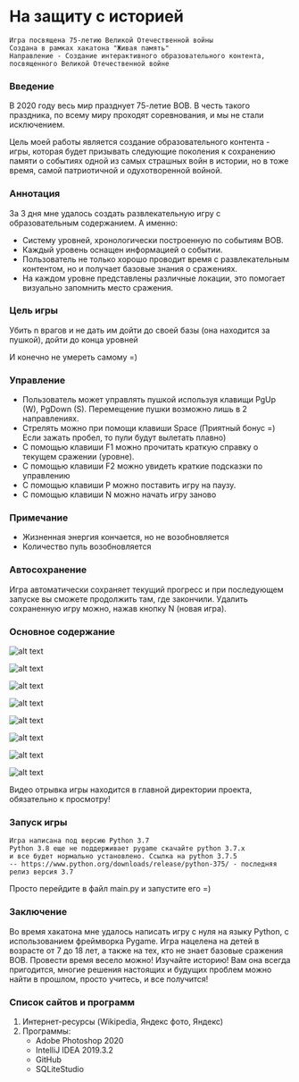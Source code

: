 # На защиту с историей
    Игра посвящена 75-летию Великой Отечественной войны
    Создана в рамках хакатона "Живая память"
    Направление - Создание интерактивного образовательного контента,
    посвященного Великой Отечественной войне

### Введение
В 2020 году весь мир празднует 75-летие ВОВ. В честь такого праздника, по всему миру проходят соревнования, и мы не стали исключением.
 
 Цель моей работы является создание образовательного контента - игры, которая будет призывать следующие поколения к сохранению памяти о событиях одной из самых страшных войн в истории, но в тоже время, самой патриотичной  и одухотворенной войной.

### Аннотация
За 3 дня мне удалось создать развлекательную игру с образовательным содержанием. А именно:
+ Систему уровней, хронологически построенную по событиям ВОВ.
+ Каждый уровень оснащен информацией о событии.
+ Пользователь не только хорошо проводит время с развлекательным контентом, но и получает базовые знания о сражениях.
+ На каждом уровне представлены различные локации, это помогает визуально запомнить место сражения.

### Цель игры
Убить n врагов и не дать им дойти до своей базы (она находится за пушкой), дойти до конца уровней 

И конечно не умереть самому =)
### Управление
- Пользователь может управлять пушкой используя клавищи PgUp (W), PgDown (S). Перемещение пушки возможно лишь в 2 направлениях.
- Стрелять можно при помощи клавиши Space (Приятный бонус =) Если зажать пробел, то пули будут вылетать плавно)
- С помощью клавиши F1 можно прочитать краткую справку о текущем сражении (уровне).
- С помощью клавиши F2 можно увидеть краткие подсказки по управлению
- C помощью клавиши P можно поставить игру на паузу.
- С помощью клавиши N можно начать игру заново

### Примечание
+ Жизненная энергия кончается, но не возобновляется
+ Количество пуль возобновляется

### Автосохранение
Игра автоматически сохраняет текущий прогресс и при последующем запуске вы сможете продолжить там,
где закончили. Удалить сохраненную игру можно, нажав кнопку N (новая игра).

### Основное содержание
![alt text](static/images_readme/lvl_1.jpg)

![alt text](static/images_readme/lvl_2.jpg)

![alt text](static/images_readme/lvl_3.jpg)

![alt text](static/images_readme/lvl_4.jpg)

![alt text](static/images_readme/lvl_5.jpg)

![alt text](static/images_readme/lvl_6.jpg)

![alt text](static/images_readme/lvl_7.jpg)

![alt text](static/images_readme/lvl_8.jpg)

Видео отрывка игры находится в главной директории проекта, обязательно к просмотру! 

### Запуск игры
    Игра написана под версию Python 3.7
    Python 3.8 еще не поддерживает pygame скачайте python 3.7.x 
    и все будет нормально установлено. Ссылка на python 3.7.5
    -- https://www.python.org/downloads/release/python-375/ - последняя релиз версия 3.7
Просто перейдите в файл main.py и запустите его =)

### Заключение
Во время хакатона мне удалось написать игру с нуля на языку Python, с использованием фреймворка Pygame. Игра нацелена на детей в возрасте от 7 до 18 лет, а также на тех, кто не знает базовые сражения ВОВ. Провести время весело можно! Изучайте историю! Вам она всегда пригодится, многие решения настоящих и будущих проблем можно найти в прошлом, просто учитесь, и все получится!

### Список сайтов и программ
1. Интернет-ресурсы (Wikipedia, Яндекс фото, Яндекс)
2. Программы:
   - Adobe Photoshop 2020
   - IntelliJ IDEA  2019.3.2
   - GitHub
   - SQLiteStudio

